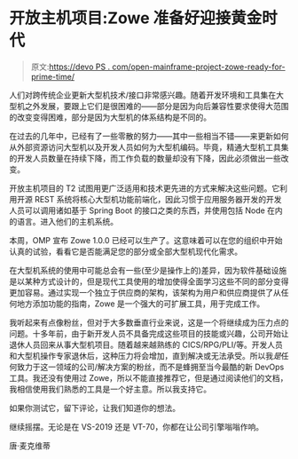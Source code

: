 # 开放主机项目:Zowe 准备好迎接黄金时代

> 原文:[https://devo PS . com/open-mainframe-project-zowe-ready-for-prime-time/](https://devops.com/open-mainframe-project-zowe-ready-for-prime-time/)

人们对跨传统企业更新大型机技术/接口非常感兴趣。随着开发环境和工具集在大型机之外发展，要跟上它们是很困难的——部分是因为向后兼容性要求使得大范围的改变变得困难，部分是因为大型机的体系结构是不同的。

在过去的几年中，已经有了一些零散的努力——其中一些相当不错——来更新如何从外部资源访问大型机以及开发人员如何为大型机编码。毕竟，精通大型机工具集的开发人员数量在持续下降，而工作负载的数量却没有下降，因此必须做出一些改变。

开放主机项目的 T2 试图用更广泛适用和技术更先进的方式来解决这些问题。它利用开源 REST 系统将核心大型机功能前端化，因此习惯于应用服务器开发的开发人员可以调用诸如基于 Spring Boot 的接口之类的东西，并使用包括 Node 在内的语言。进入他们的主机系统。

本周，OMP 宣布 Zowe 1.0.0 已经可以生产了。这意味着可以在您的组织中开始认真的试验，看看它是否能满足您的部分或全部大型机现代化需求。

在大型机系统的使用中可能总会有一些(至少是操作上的)差异，因为软件基础设施是以某种方式设计的，但是现代工具使用的增加使得全面学习这些不同的部分变得更加容易。通过实现一个独立于供应商的架构，该架构为用户和供应商提供了从任何地方添加功能的指南，Zowe 是一个强大的可扩展工具，用于完成工作。

我听起来有点像粉丝，但对于大多数垂直行业来说，这是一个将继续成为压力点的问题。十多年前，由于新开发人员不具备完成这些项目的技能或兴趣，公司开始让退休人员回来从事大型机项目。随着越来越熟练的 CICS/RPG/PLI/等。开发人员和大型机操作专家退休后，这种压力将会增加，直到解决或无法承受。所以我*是*任何致力于这一领域的公司/解决方案的粉丝，而不是蜂拥至当今最酷的新 DevOps 工具。我还没有使用过 Zowe，所以不能直接推荐它，但是通过阅读他们的文档，我相信使用我们熟悉的工具是一个好主意。所以我支持它。

如果你测试它，留下评论，让我们知道你的想法。

继续摇摆。无论是在 VS-2019 还是 VT-70，你都在让公司引擎嗡嗡作响。

唐·麦克维蒂